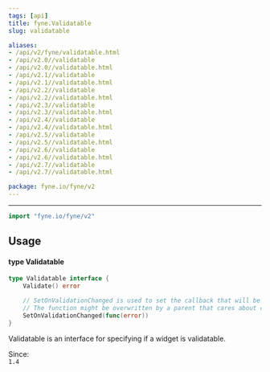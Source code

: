 ```yaml
---
tags: [api]
title: fyne.Validatable
slug: validatable

aliases:
- /api/v2/fyne/validatable.html
- /api/v2.0//validatable
- /api/v2.0//validatable.html
- /api/v2.1//validatable
- /api/v2.1//validatable.html
- /api/v2.2//validatable
- /api/v2.2//validatable.html
- /api/v2.3//validatable
- /api/v2.3//validatable.html
- /api/v2.4//validatable
- /api/v2.4//validatable.html
- /api/v2.5//validatable
- /api/v2.5//validatable.html
- /api/v2.6//validatable
- /api/v2.6//validatable.html
- /api/v2.7//validatable
- /api/v2.7//validatable.html

package: fyne.io/fyne/v2
---
```



---
```go
import "fyne.io/fyne/v2"
```

## Usage

#### type Validatable

```go
type Validatable interface {
	Validate() error

	// SetOnValidationChanged is used to set the callback that will be triggered when the validation state changes.
	// The function might be overwritten by a parent that cares about child validation (e.g. widget.Form).
	SetOnValidationChanged(func(error))
}
```

Validatable is an interface for specifying if a widget is validatable.


<div class="since">Since: <code>
1.4</code></div>
